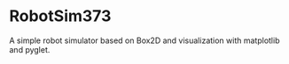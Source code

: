 # RobotSim373

A simple robot simulator based on Box2D and visualization with matplotlib and pyglet.

